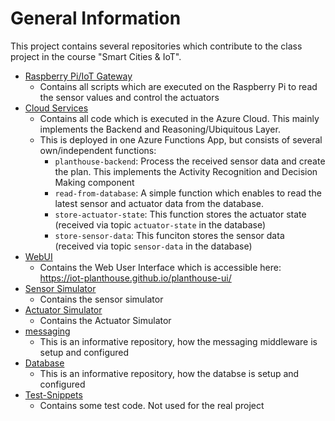 # General Information

This project contains several repositories which contribute to the class project in the course "Smart Cities & IoT".

- [Raspberry Pi/IoT Gateway](https://github.com/IoT-planthouse/planthouse-sensors)
  - Contains all scripts which are executed on the Raspberry Pi to read the sensor values and control the actuators
- [Cloud Services](https://github.com/IoT-planthouse/smart-greenhouse-cloud-services)
  - Contains all code which is executed in the Azure Cloud. This mainly implements the Backend and Reasoning/Ubiquitous Layer.
  - This is deployed in one Azure Functions App, but consists of several own/independent functions:
    - `planthouse-backend`: Process the received sensor data and create the plan. This implements the Activity Recognition and Decision Making component
    - `read-from-database`: A simple function which enables to read the latest sensor and actuator data from the database.
    - `store-actuator-state`: This function stores the actuator state (received via topic `actuator-state` in the database)
    - `store-sensor-data`: This funciton stores the sensor data (received via topic `sensor-data` in the database)
- [WebUI](https://github.com/IoT-planthouse/planthouse-ui)
  - Contains the Web User Interface which is accessible here: https://iot-planthouse.github.io/planthouse-ui/
- [Sensor Simulator](https://github.com/IoT-planthouse/sensor-simulator)
  - Contains the sensor simulator
- [Actuator Simulator](https://github.com/IoT-planthouse/actuator-simulator)
  - Contains the Actuator Simulator
- [messaging](https://github.com/IoT-planthouse/messaging)
  - This is an informative repository, how the messaging middleware is setup and configured
- [Database](https://github.com/IoT-planthouse/database)
  - This is an informative repository, how the databse is setup and configured
- [Test-Snippets](https://github.com/IoT-planthouse/test-snippets)
  - Contains some test code. Not used for the real project

